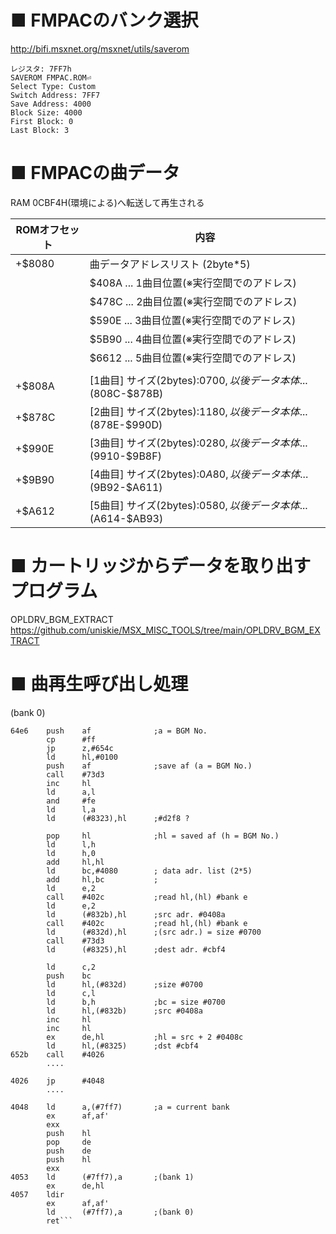 ﻿# ■ FMPACのバンク選択

http://bifi.msxnet.org/msxnet/utils/saverom

```
レジスタ: 7FF7h
SAVEROM FMPAC.ROM⏎
Select Type: Custom
Switch Address: 7FF7
Save Address: 4000
Block Size: 4000
First Block: 0
Last Block: 3
```

# ■ FMPACの曲データ

RAM 0CBF4H(環境による)へ転送して再生される

| ROMオフセット | 内容 |
| --- | --- |
|+$8080 | 曲データアドレスリスト (2byte*5) |
|       | $408A ... 1曲目位置(※実行空間でのアドレス) |
|       | $478C ... 2曲目位置(※実行空間でのアドレス) |
|       | $590E ... 3曲目位置(※実行空間でのアドレス) |
|       | $5B90 ... 4曲目位置(※実行空間でのアドレス) |
|       | $6612 ... 5曲目位置(※実行空間でのアドレス) |
|       |   |
|+$808A | [1曲目] サイズ(2bytes):$0700, 以後データ本体...($808C-$878B) |
|+$878C | [2曲目] サイズ(2bytes):$1180, 以後データ本体...($878E-$990D) |
|+$990E | [3曲目] サイズ(2bytes):$0280, 以後データ本体...($9910-$9B8F) |
|+$9B90 | [4曲目] サイズ(2bytes):$0A80, 以後データ本体...($9B92-$A611) |
|+$A612 | [5曲目] サイズ(2bytes):$0580, 以後データ本体...($A614-$AB93) |

# ■ カートリッジからデータを取り出すプログラム  

OPLDRV_BGM_EXTRACT  
https://github.com/uniskie/MSX_MISC_TOOLS/tree/main/OPLDRV_BGM_EXTRACT

# ■ 曲再生呼び出し処理

(bank 0)
```
64e6    push    af              ;a = BGM No.
        cp      #ff
        jp      z,#654c
        ld      hl,#0100
        push    af              ;save af (a = BGM No.)
        call    #73d3
        inc     hl
        ld      a,l
        and     #fe
        ld      l,a
        ld      (#8323),hl      ;#d2f8 ?

        pop     hl              ;hl = saved af (h = BGM No.)
        ld      l,h
        ld      h,0
        add     hl,hl
        ld      bc,#4080        ; data adr. list (2*5)
        add     hl,bc           ;
        ld      e,2
        call    #402c           ;read hl,(hl) #bank e
        ld      e,2
        ld      (#832b),hl      ;src adr. #0408a
        call    #402c           ;read hl,(hl) #bank e
        ld      (#832d),hl      ;(src adr.) = size #0700
        call    #73d3
        ld      (#8325),hl      ;dest adr. #cbf4

        ld      c,2
        push    bc
        ld      hl,(#832d)      ;size #0700
        ld      c,l
        ld      b,h             ;bc = size #0700
        ld      hl,(#832b)      ;src #0408a
        inc     hl
        inc     hl
        ex      de,hl           ;hl = src + 2 #0408c
        ld      hl,(#8325)      ;dst #cbf4
652b    call    #4026
        ....

4026    jp      #4048
        ....

4048    ld      a,(#7ff7)       ;a = current bank
        ex      af,af'
        exx
        push    hl
        pop     de
        push    de
        push    hl
        exx
4053    ld      (#7ff7),a       ;(bank 1)
        ex      de,hl
4057    ldir
        ex      af,af'
        ld      (#7ff7),a       ;(bank 0)
        ret```
